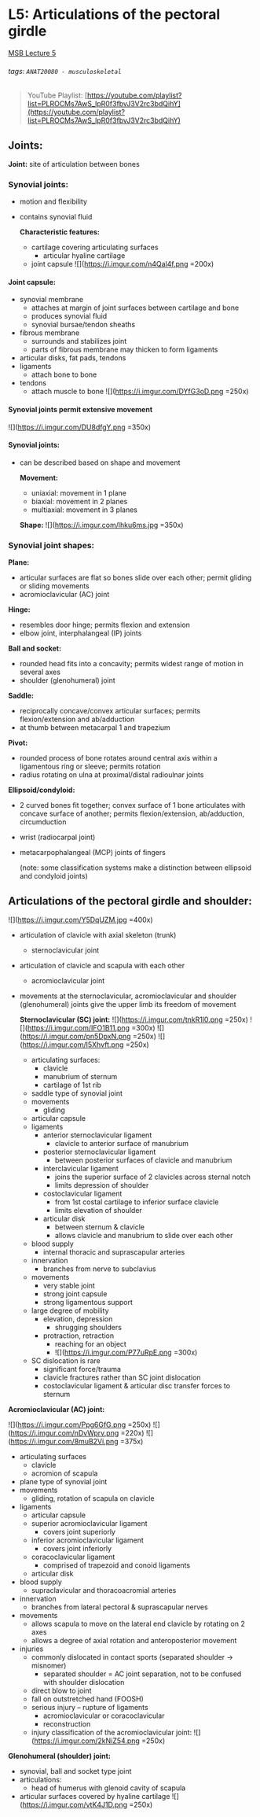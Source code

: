 # L5: Articulations of the pectoral girdle
[MSB Lecture 5](https://brightspace.ucd.ie/d2l/le/content/152911/viewContent/1485763/View)
###### tags: `ANAT20080 - musculoskeletal`

> YouTube Playlist: [https://youtube.com/playlist?list=PLROCMs7AwS_lpR0f3fbvJ3V2rc3bdQihY](https://youtube.com/playlist?list=PLROCMs7AwS_lpR0f3fbvJ3V2rc3bdQihY)

## Joints:

**Joint:** site of articulation between bones

### Synovial joints:

- motion and flexibility
- contains synovial fluid
    
    **Characteristic features:**
    
    - cartilage covering articulating surfaces
        - articular hyaline cartilage
    - joint capsule
    ![](https://i.imgur.com/n4Qal4f.png =200x)

#### Joint capsule:

- synovial membrane
    - attaches at margin of joint surfaces between cartilage and bone
    - produces synovial fluid
    - synovial bursae/tendon sheaths
- fibrous membrane
    - surrounds and stabilizes joint
    - parts of fibrous membrane may thicken to form ligaments
- articular disks, fat pads, tendons
- ligaments
    - attach bone to bone
- tendons
    - attach muscle to bone
    ![](https://i.imgur.com/DYfG3oD.png =250x)
    

#### Synovial joints permit extensive movement

![](https://i.imgur.com/DU8dfgY.png =350x)

#### Synovial joints:

- can be described based on shape and movement
    
    **Movement:**
    
    - uniaxial: movement in 1 plane
    - biaxial: movement in 2 planes
    - multiaxial: movement in 3 planes
    
    **Shape:**
    ![](https://i.imgur.com/lhku6ms.jpg =350x)


### Synovial joint shapes:

**Plane:**

- articular surfaces are flat so bones slide over each other; permit gliding or sliding movements
- acromioclavicular (AC) joint

**Hinge:**

- resembles door hinge; permits flexion and extension
- elbow joint, interphalangeal (IP) joints

**Ball and socket:**

- rounded head fits into a concavity; permits widest range of motion in several axes
- shoulder (glenohumeral) joint

**Saddle:**

- reciprocally concave/convex articular surfaces; permits flexion/extension and ab/adduction
- at thumb between metacarpal 1 and trapezium

**Pivot:**

- rounded process of bone rotates around central axis within a ligamentous ring or sleeve; permits rotation
- radius rotating on ulna at proximal/distal radioulnar joints

**Ellipsoid/condyloid:**

- 2 curved bones fit together; convex surface of 1 bone articulates with concave surface of another; permits flexion/extension, ab/adduction, circumduction
- wrist (radiocarpal joint)
- metacarpophalangeal (MCP) joints of fingers
    
    (note: some classification systems make a distinction between ellipsoid and condyloid joints)
    

## Articulations of the pectoral girdle and shoulder:

![](https://i.imgur.com/Y5DqUZM.jpg =400x)

- articulation of clavicle with axial skeleton (trunk)
    - sternoclavicular joint
- articulation of clavicle and scapula with each other
    - acromioclavicular joint
- movements at the sternoclavicular, acromioclavicular and shoulder (glenohumeral) joints give the upper limb its freedom of movement
    
    
    **Sternoclavicular (SC) joint:**
    ![](https://i.imgur.com/tnkR1l0.png =250x) ![](https://i.imgur.com/IFO1B11.png =300x)
    ![](https://i.imgur.com/pn5DpxN.png =250x) ![](https://i.imgur.com/I5Xhvft.png =250x)

    - articulating surfaces:
        - clavicle
        - manubrium of sternum
        - cartilage of 1st rib
    - saddle type of synovial joint
    - movements
        - gliding
    - articular capsule
    - ligaments
        - anterior sternoclavicular ligament
            - clavicle to anterior surface of manubrium
        - posterior sternoclavicular ligament
            - between posterior surfaces of clavicle and manubrium
        - interclavicular ligament
            - joins the superior surface of 2 clavicles across sternal notch
            - limits depression of shoulder
        - costoclavicular ligament
            - from 1st costal cartilage to inferior  surface clavicle
            - limits elevation of shoulder
        - articular disk
            - between sternum & clavicle
            - allows clavicle and manubrium to slide over each other
    - blood supply
        - internal thoracic and suprascapular arteries
    - innervation
        - branches from nerve to subclavius
    - movements
        - very stable joint
        - strong joint capsule
        - strong ligamentous support
    - large degree of mobility
        - elevation, depression
            - shrugging shoulders
        - protraction, retraction
            - reaching for an object
            - ![](https://i.imgur.com/P77uRpE.png =300x)
    - SC dislocation is rare
        - significant force/trauma
        - clavicle fractures rather than SC joint dislocation
        - costoclavicular ligament & articular disc transfer forces to sternum

**Acromioclavicular (AC) joint:**

![](https://i.imgur.com/Ppg6GfG.png =250x) 
![](https://i.imgur.com/nDvWprv.png =220x) ![](https://i.imgur.com/8muB2Vi.png =375x)


- articulating surfaces
    - clavicle
    - acromion of scapula
- plane type of synovial joint
- movements
    - gliding, rotation of scapula on clavicle
- ligaments
    - articular capsule
    - superior acromioclavicular ligament
        - covers joint superiorly
    - inferior acromioclavicular ligament
        - covers joint inferiorly
    - coracoclavicular ligament
        - comprised of trapezoid and conoid ligaments
    - articular disk
- blood supply
    - supraclavicular and thoracoacromial arteries
- innervation
    - branches from lateral pectoral & suprascapular nerves
- movements
    - allows scapula to move on the lateral end clavicle by rotating on 2 axes
    - allows a degree of axial rotation and anteroposterior movement
- injuries
    - commonly dislocated in contact sports (separated shoulder → misnomer)
        - separated shoulder = AC joint separation, not to be confused with shoulder dislocation
    - direct blow to joint
    - fall on outstretched hand (FOOSH)
    - serious injury – rupture of ligaments
        - acromioclavicular or coracoclavicular
        - reconstruction
    - injury classification of the acromioclavicular joint:
    ![](https://i.imgur.com/2kNiZ54.png =250x)

**Glenohumeral (shoulder) joint:**

- synovial, ball and socket type joint
- articulations:
    - head of humerus with glenoid cavity of scapula
- articular surfaces covered by hyaline cartilage
![](https://i.imgur.com/vtK4J1D.png =250x)
